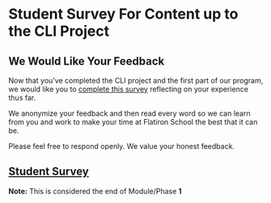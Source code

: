 # Student Survey For Content up to the CLI Project

## We Would Like Your Feedback

Now that you’ve completed the CLI project and the first part of our program, we
would like you to [complete this survey][survey] reflecting on your experience
thus far.

We anonymize your feedback and then read every word so we can learn from you and
work to make your time at Flatiron School the best that it can be.

Please feel free to respond openly. We value your honest feedback.

## [Student Survey][survey]

**Note:** This is considered the end of Module/Phase **1**

[survey]: https://learn.co/redirect/student-nps-survey?Discipline=Software%20Engineering
